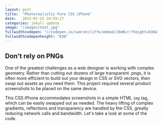 ```yaml
---
layout: post
title:  "Photorealistic Pure CSS iPhone"
date:   2015-07-25 19:59:17
categories: jekyll update
image: "/images/test.jpg"
fullwidthcodepen: "//codepen.io/samratcliffe/embed/JdeWLr/?height=630&theme-id=17355&default-tab=result"
fullwidthcodepenheight: "630"
---
```


## Don't rely on PNGs
One of the greatest challenges as a web designer is working with complex geometry. Rather than cutting out dozens of large transparent .pngs, it is often more efficient to build out your design in CSS or SVG vectors, then swap out assets as you need them. This project required several product screenshots to be placed on the same device.

This CSS iPhone accommodates screenshots in a simple HTML `img` tag, which can be easily swapped out as needed. The heavy lifting of complex gradients, reflections and transparency are handled by the CSS, greatly reducing network calls and bandwidth. Let's take a look at some of the code.
